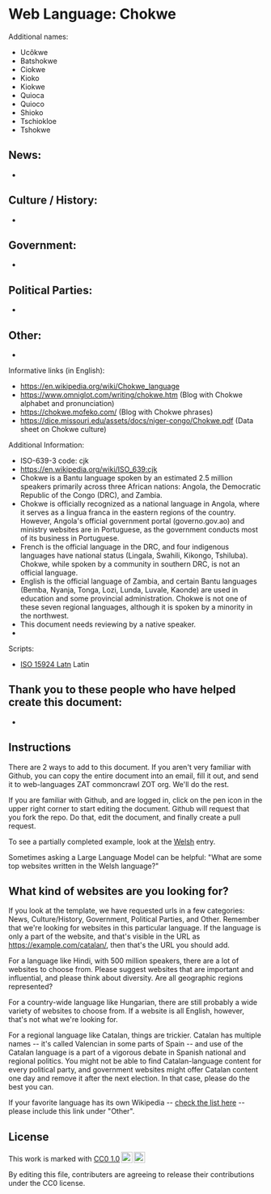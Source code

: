 # Web Language: Chokwe

Additional names:
- Ucôkwe
- Batshokwe
- Ciokwe
- Kioko
- Kiokwe
- Quioca
- Quioco
- Shioko
- Tschiokloe
- Tshokwe

News:
- 
- 

Culture / History:
- 
- 

Government:
- 
- 

Political Parties:
- 
- 

Other:
- 
- 

Informative links (in English):
- https://en.wikipedia.org/wiki/Chokwe_language
- https://www.omniglot.com/writing/chokwe.htm (Blog with Chokwe alphabet and pronunciation)
- https://chokwe.mofeko.com/ (Blog with Chokwe phrases)
- https://dice.missouri.edu/assets/docs/niger-congo/Chokwe.pdf (Data sheet on Chokwe culture)

Additional Information:
- ISO-639-3 code: cjk
- https://en.wikipedia.org/wiki/ISO_639:cjk
- Chokwe is a Bantu language spoken by an estimated 2.5 million speakers primarily across three African nations: Angola, the Democratic Republic of the Congo (DRC), and Zambia. 
- Chokwe is officially recognized as a national language in Angola, where it serves as a lingua franca in the eastern regions of the country. However, Angola's official government portal (governo.gov.ao) and ministry websites are in Portuguese, as the government conducts most of its business in Portuguese. 
- French is the official language in the DRC, and four indigenous languages have national status (Lingala, Swahili, Kikongo, Tshiluba). Chokwe, while spoken by a community in southern DRC, is not an official language.
- English is the official language of Zambia, and certain Bantu languages (Bemba, Nyanja, Tonga, Lozi, Lunda, Luvale, Kaonde) are used in education and some provincial administration. Chokwe is not one of these seven regional languages, although it is spoken by a minority in the northwest.
- This document needs reviewing by a native speaker.
- 

Scripts:
- <a href="https://en.wikipedia.org/wiki/ISO_15924">ISO 15924 Latn</a> Latin

Thank you to these people who have helped create this document:
- 
- 

## Instructions

There are 2 ways to add to this document. If you aren't very familiar
with Github, you can copy the entire document into an email, fill it
out, and send it to web-languages ZAT commoncrawl ZOT org. We'll do the rest.

If you are familiar with Github, and are logged in, click on the pen
icon in the upper right corner to start editing the document.
Github will request that you fork the repo. Do that, edit the
document, and finally create a pull request.

To see a partially completed example, look at the
[Welsh](../living/welsh.md) entry.

Sometimes asking a Large Language Model can be helpful: "What are some
top websites written in the Welsh language?"

## What kind of websites are you looking for?

If you look at the template, we have requested urls in a few
categories: News, Culture/History, Government, Political Parties, and
Other. Remember that we're looking for websites in this particular
language. If the language is only a part of the website, and that's
visible in the URL as https://example.com/catalan/, then that's the
URL you should add.

For a language like Hindi, with 500 million speakers, there are a lot
of websites to choose from. Please suggest websites that are important
and influential, and please think about diversity. Are all geographic
regions represented?

For a country-wide language like Hungarian, there are still probably a
wide variety of websites to choose from. If a website is all English,
however, that's not what we're looking for.

For a regional language like Catalan, things are trickier. Catalan has
multiple names -- it's called Valencian in some parts of Spain -- and
use of the Catalan language is a part of a vigorous debate in Spanish
national and regional politics. You might not be able to find
Catalan-language content for every political party, and government
websites might offer Catalan content one day and remove it after
the next election. In that case, please do the best you can.

If your favorite language has its own Wikipedia -- [check the list here](https://en.wikipedia.org/wiki/List_of_Wikipedias) --
please include this link under "Other".

## License

<p xmlns:cc="http://creativecommons.org/ns#" >This work is marked with <a href="https://creativecommons.org/publicdomain/zero/1.0/?ref=chooser-v1" target="_blank" rel="license noopener noreferrer" style="display:inline-block;">CC0 1.0<img style="height:22px!important;margin-left:3px;vertical-align:text-bottom;" src="https://mirrors.creativecommons.org/presskit/icons/cc.svg?ref=chooser-v1" alt=""><img style="height:22px!important;margin-left:3px;vertical-align:text-bottom;" src="https://mirrors.creativecommons.org/presskit/icons/zero.svg?ref=chooser-v1" alt=""></a></p>

By editing this file, contributers are agreeing to release their contributions under the CC0 license.
